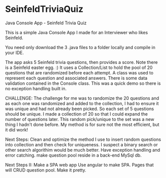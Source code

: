 # SeinfeldTriviaQuiz
 Java Console App - Seinfeld Trivia Quiz 

This is a simple Java Console App I made for an Interviewer who likes Seinfeld.

You need only download the 3 .java files to a folder locally and compile in your IDE.

The app asks 5 Seinfeld trivia questions, then provides a score. Note there is a Seinfeld easter egg. :)
It uses a Collection/List to hold the pool of 20 questions that are randomized before each attempt. A class was used to represent each question and associated answers.
There is some data validation contained in the Console class. 
This was a quick demo so there is no exception handling built in.

CHALLENGE:
The challenge for me was to randomize the 20 questions and as each one was randomized and added to the collection, I had to ensure it was unique and had not already been picked. So each set of 5 questions should be unique. I made a collection of 20 so that I could expand the number of questions later. This random pick/unique to the set was a new thing I hadn't done before. My method is for sure not the most efficient, but it did work!

Next Steps:
Clean and optimize the method I use to insert random questions into collection and then check for uniqueness. I suspect a binary search or other search algorithim would be much better.
Have exception handling and error catching.
make question pool reside in a back-end MySql db.


Next Steps II:
Make a SPA web app
Use angular to make SPA. Pages that will CRUD question pool.
Make it pretty.


